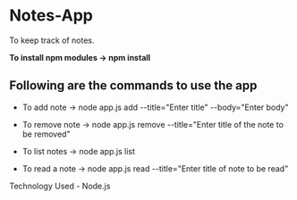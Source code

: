 # Notes-App

To keep track of notes.

**To install npm modules -> npm install**

## Following are the commands to use the app

- To add note      ->    node app.js add --title="Enter title" --body="Enter body"
 
- To remove note   ->    node app.js remove --title="Enter title of the note to be removed"

- To list notes    ->    node app.js list

- To read a note   ->    node app.js read --title="Enter title of note to be read"
       
       
 Technology Used - Node.js
